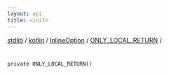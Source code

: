 ```yaml
---
layout: api
title: <init>
---
```

[stdlib](../../../index.md) / [kotlin](../../index.md) / [InlineOption](../index.md) / [ONLY_LOCAL_RETURN](index.md) / [<init>](_init_.md)

# <init>

```
private ONLY_LOCAL_RETURN()
```
